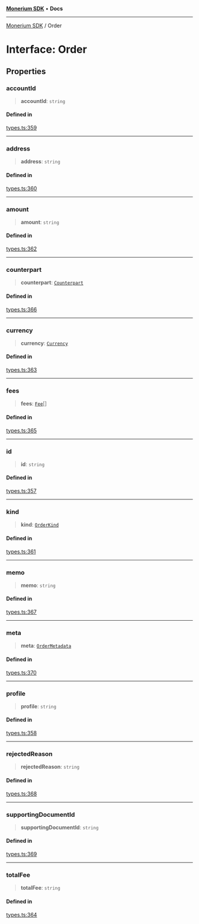 [**Monerium SDK**](../README.md) • **Docs**

***

[Monerium SDK](../README.md) / Order

# Interface: Order

## Properties

### accountId

> **accountId**: `string`

#### Defined in

[types.ts:359](https://github.com/monerium/js-monorepo/blob/f9c4f6d23632080dc2f66fc1ef03cdb9951e75af/packages/sdk/src/types.ts#L359)

***

### address

> **address**: `string`

#### Defined in

[types.ts:360](https://github.com/monerium/js-monorepo/blob/f9c4f6d23632080dc2f66fc1ef03cdb9951e75af/packages/sdk/src/types.ts#L360)

***

### amount

> **amount**: `string`

#### Defined in

[types.ts:362](https://github.com/monerium/js-monorepo/blob/f9c4f6d23632080dc2f66fc1ef03cdb9951e75af/packages/sdk/src/types.ts#L362)

***

### counterpart

> **counterpart**: [`Counterpart`](Counterpart.md)

#### Defined in

[types.ts:366](https://github.com/monerium/js-monorepo/blob/f9c4f6d23632080dc2f66fc1ef03cdb9951e75af/packages/sdk/src/types.ts#L366)

***

### currency

> **currency**: [`Currency`](../enumerations/Currency.md)

#### Defined in

[types.ts:363](https://github.com/monerium/js-monorepo/blob/f9c4f6d23632080dc2f66fc1ef03cdb9951e75af/packages/sdk/src/types.ts#L363)

***

### fees

> **fees**: [`Fee`](Fee.md)[]

#### Defined in

[types.ts:365](https://github.com/monerium/js-monorepo/blob/f9c4f6d23632080dc2f66fc1ef03cdb9951e75af/packages/sdk/src/types.ts#L365)

***

### id

> **id**: `string`

#### Defined in

[types.ts:357](https://github.com/monerium/js-monorepo/blob/f9c4f6d23632080dc2f66fc1ef03cdb9951e75af/packages/sdk/src/types.ts#L357)

***

### kind

> **kind**: [`OrderKind`](../enumerations/OrderKind.md)

#### Defined in

[types.ts:361](https://github.com/monerium/js-monorepo/blob/f9c4f6d23632080dc2f66fc1ef03cdb9951e75af/packages/sdk/src/types.ts#L361)

***

### memo

> **memo**: `string`

#### Defined in

[types.ts:367](https://github.com/monerium/js-monorepo/blob/f9c4f6d23632080dc2f66fc1ef03cdb9951e75af/packages/sdk/src/types.ts#L367)

***

### meta

> **meta**: [`OrderMetadata`](OrderMetadata.md)

#### Defined in

[types.ts:370](https://github.com/monerium/js-monorepo/blob/f9c4f6d23632080dc2f66fc1ef03cdb9951e75af/packages/sdk/src/types.ts#L370)

***

### profile

> **profile**: `string`

#### Defined in

[types.ts:358](https://github.com/monerium/js-monorepo/blob/f9c4f6d23632080dc2f66fc1ef03cdb9951e75af/packages/sdk/src/types.ts#L358)

***

### rejectedReason

> **rejectedReason**: `string`

#### Defined in

[types.ts:368](https://github.com/monerium/js-monorepo/blob/f9c4f6d23632080dc2f66fc1ef03cdb9951e75af/packages/sdk/src/types.ts#L368)

***

### supportingDocumentId

> **supportingDocumentId**: `string`

#### Defined in

[types.ts:369](https://github.com/monerium/js-monorepo/blob/f9c4f6d23632080dc2f66fc1ef03cdb9951e75af/packages/sdk/src/types.ts#L369)

***

### totalFee

> **totalFee**: `string`

#### Defined in

[types.ts:364](https://github.com/monerium/js-monorepo/blob/f9c4f6d23632080dc2f66fc1ef03cdb9951e75af/packages/sdk/src/types.ts#L364)
